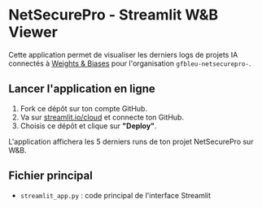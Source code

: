 
# NetSecurePro - Streamlit W&B Viewer

Cette application permet de visualiser les derniers logs de projets IA connectés à [Weights & Biases](https://wandb.ai/gfbleu-netsecurepro-/NetSecurePro) pour l'organisation `gfbleu-netsecurepro-`.

## Lancer l'application en ligne

1. Fork ce dépôt sur ton compte GitHub.
2. Va sur [streamlit.io/cloud](https://streamlit.io/cloud) et connecte ton GitHub.
3. Choisis ce dépôt et clique sur **"Deploy"**.

L'application affichera les 5 derniers runs de ton projet NetSecurePro sur W&B.

## Fichier principal

- `streamlit_app.py` : code principal de l'interface Streamlit
